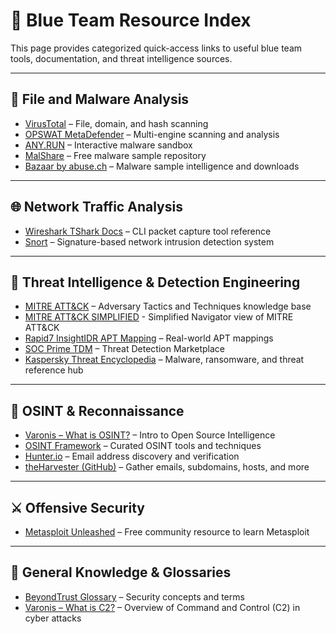 # 🧰 Blue Team Resource Index

This page provides categorized quick-access links to useful blue team tools, documentation, and threat intelligence sources.

---

## 🔬 File and Malware Analysis

* [VirusTotal](https://www.virustotal.com/gui/) – File, domain, and hash scanning  
* [OPSWAT MetaDefender](https://metadefender.opswat.com/?lang=en) – Multi-engine scanning and analysis  
* [ANY.RUN](https://app.any.run/tasks/a66178de-7596-4a05-945d-704dbf6b3b90) – Interactive malware sandbox  
* [MalShare](https://malshare.com/) – Free malware sample repository  
* [Bazaar by abuse.ch](https://bazaar.abuse.ch/) – Malware sample intelligence and downloads  

---

## 🌐 Network Traffic Analysis

* [Wireshark TShark Docs](https://www.wireshark.org/docs/wsug_html_chunked/AppToolstshark.html) – CLI packet capture tool reference  
* [Snort](https://www.snort.org/) – Signature-based network intrusion detection system  

---

## 🧠 Threat Intelligence & Detection Engineering

* [MITRE ATT&CK](https://attack.mitre.org/) – Adversary Tactics and Techniques knowledge base
* [MITRE ATT&CK SIMPLIFIED](https://mitre-attack.github.io/attack-navigator//#layerURL=https%3A%2F%2Fattack.mitre.org%2Fgroups%2FG0008%2FG0008-enterprise-layer.json) - Simplified Navigator view of MITRE ATT&CK 
* [Rapid7 InsightIDR APT Mapping](https://docs.rapid7.com/insightidr/apt-groups/#apt27) – Real-world APT mappings  
* [SOC Prime TDM](https://tdm.socprime.com/) – Threat Detection Marketplace  
* [Kaspersky Threat Encyclopedia](https://www.kaspersky.com/resource-center/threats) – Malware, ransomware, and threat reference hub  

---

## 🔎 OSINT & Reconnaissance

* [Varonis – What is OSINT?](https://www.varonis.com/blog/what-is-osint/) – Intro to Open Source Intelligence  
* [OSINT Framework](https://osintframework.com/) – Curated OSINT tools and techniques  
* [Hunter.io](https://hunter.io/) – Email address discovery and verification  
* [theHarvester (GitHub)](https://github.com/laramies/theHarvester) – Gather emails, subdomains, hosts, and more  

---

## ⚔️ Offensive Security 

* [Metasploit Unleashed](https://www.offsec.com/metasploit-unleashed/introduction/) – Free community resource to learn Metasploit  

---

## 📖 General Knowledge & Glossaries

* [BeyondTrust Glossary](https://www.beyondtrust.com/resources/glossary) – Security concepts and terms  
* [Varonis – What is C2?](https://www.varonis.com/blog/what-is-c2) – Overview of Command and Control (C2) in cyber attacks  
